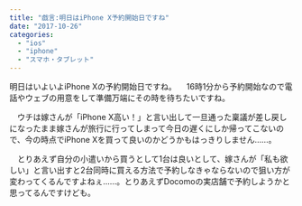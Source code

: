 ```yaml
---
title: "戯言:明日はiPhone X予約開始日ですね"
date: "2017-10-26"
categories: 
  - "ios"
  - "iphone"
  - "スマホ・タブレット"
---
```


明日はいよいよiPhone Xの予約開始日ですね。 　16時1分から予約開始なので電話やウェブの用意をして準備万端にその時を待ちたいですね。

　ウチは嫁さんが「iPhone X高い！」と言い出して一旦通った稟議が差し戻しになったまま嫁さんが旅行に行ってしまって今日の遅くにしか帰ってこないので、今の時点でiPhone Xを買って良いのかどうかもはっきりしません……。

　とりあえず自分の小遣いから買うとして1台は良いとして、嫁さんが「私も欲しい」と言い出すと2台同時に買える方法で予約しなきゃならないので狙い方が変わってくるんですよねぇ……。とりあえずDocomoの実店舗で予約しようかと思ってるんですけども。
